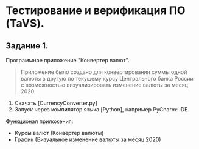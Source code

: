 # Тестирование и верификация ПО (TaVS).
## Задание 1.
Программное приложение "Конвертер валют".
> Приложение было создано для конвертирования 
> суммы одной валюты в другую по текущему курсу 
> Центрального банка России с возможностью 
> визуализировать изменение валюты за месяц 2020.
> 
1. Скачать [CurrencyConverter.py]
2. Запуск через компилятор языка [Python], например PyCharm: IDE.

Функционал приложения:
* Курсы валют (Конвертер валюты)
* График (Визуальное изменение валюты за месяц 2020)
